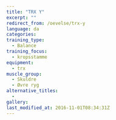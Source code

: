 ```yaml
---
title: "TRX Y"
excerpt: ""
redirect_from: /oevelse/trx-y
language: da
categories:
training_type: 
  - Balance
training_focus: 
  - kropsstamme
equipment:
  - trx
muscle_group:
  - Skuldre
  - Øvre ryg
alternative_titles:
  - 
gallery:
last_modified_at: 2016-11-01T08:34:31Z
---
```



